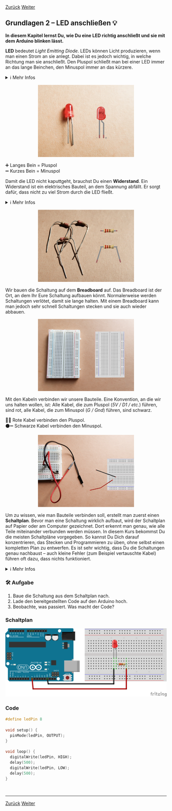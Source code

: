 <link rel="stylesheet" href="assets/css/custom.css?v=2">

<div class="nav-container">
  <a href="Grundlagen1" class="button">Zurück</a>
  <a href="Grundlagen3" class="button">Weiter</a>
</div>

## Grundlagen 2 – LED anschließen 💡

**In diesem Kapitel lernst Du, wie Du eine LED richtig anschließt und sie mit dem Arduino blinken lässt.**

**LED** bedeutet *Light Emitting Diode*. LEDs können Licht produzieren, wenn man einen Strom an sie anlegt. Dabei ist es jedoch wichtig, in welche Richtung man sie anschließt. Den Pluspol schließt man bei einer LED immer an das lange Beinchen, den Minuspol immer an das kürzere.

<details>
<summary>ℹ️ Mehr Infos</summary>
<p>
LEDs bestehen aus einem speziellen Halbleitermaterial, das Strom nur in eine Richtung durchlässt. Fließt der Strom in dieser Richtung, regt er Elektronen an. Dabei wird Energie in Form von Licht frei. Deshalb muss man beim Anschließen auf die Polung achten: Das lange Bein ist der Pluspol (Anode), das kurze Bein der Minuspol (Kathode). Die erste praktische LED wurde 1962 von Nick Holonyak Jr. entwickelt. Anfangs leuchteten LEDs nur rot, später kamen grüne, gelbe und blaue Varianten hinzu. Heute sind LEDs in fast allen elektronischen Geräten zu finden, weil sie sehr wenig Strom verbrauchen und extrem langlebig sind.
</p>
</details>

<p align="center">
  <img src="img/LED_plus_minus.jpg" width="300" class="rounded" alt="LED.">
</p>

<div class="merkbox">
➕ Langes Bein = Pluspol <br>
➖ Kurzes Bein = Minuspol
</div>

Damit die LED nicht kaputtgeht, brauchst Du einen **Widerstand**. Ein Widerstand ist ein elektrisches Bauteil, an dem Spannung abfällt. Er sorgt dafür, dass nicht zu viel Strom durch die LED fließt.

<details>
<summary>ℹ️ Mehr Infos</summary>
<p>
Ein Widerstand ist ein Bauteil, das den Stromfluss begrenzt. Man kann sich das vorstellen wie eine enge Stelle in einem Wasserschlauch: Der Strom wird „gebremst“. Jede LED verträgt nur eine bestimmte Stromstärke, sonst wird sie zu heiß und geht kaputt. Deshalb setzen wir den Widerstand in Serie mit der LED. Je größer der Widerstandswert (in Ohm), desto weniger Strom kann fließen. Gleichzeitig fällt an einem Widerstand ein Teil der Spannung ab – das bedeutet, dass hinter dem Widerstand weniger Spannung bei der LED ankommt. So kann man sicherstellen, dass die LED genau richtig leuchtet, ohne Schaden zu nehmen.
</p>
</details>

<p align="center">
  <img src="img/widerstand.jpg" width="300" class="rounded" alt="Widerstand.">
</p>

Wir bauen die Schaltung auf dem **Breadboard** auf. Das Breadboard ist der Ort, an dem Ihr Eure Schaltung aufbauen könnt. Normalerweise werden Schaltungen verlötet, damit sie lange halten. Mit einem Breadboard kann man jedoch sehr schnell Schaltungen stecken und sie auch wieder abbauen.

<p align="center">
  <img src="img/breadboard.jpg" width="300" class="rounded" alt="Breadboard.">
</p>

Mit den Kabeln verbinden wir unsere Bauteile. Eine Konvention, an die wir uns halten wollen, ist: Alle Kabel, die zum Pluspol (*5V / D1 / etc.*) führen, sind rot, alle Kabel, die zum Minuspol (*G / Gnd*) führen, sind schwarz.

<div class="merkbox">
🔴➕ Rote Kabel verbinden den Pluspol.<br>
⚫➖ Schwarze Kabel verbinden den Minuspol.
</div>

<p align="center">
  <img src="img/kabel_plus_minus.jpg" width="300" class="rounded" alt="Kabel.">
</p>

Um zu wissen, wie man Bauteile verbinden soll, erstellt man zuerst einen **Schaltplan**. Bevor man eine Schaltung wirklich aufbaut, wird der Schaltplan auf Papier oder am Computer gezeichnet. Dort erkennt man genau, wie alle Teile miteinander verbunden werden müssen. In diesem Kurs bekommst Du die meisten Schaltpläne vorgegeben. So kannst Du Dich darauf konzentrieren, das Stecken und Programmieren zu üben, ohne selbst einen kompletten Plan zu entwerfen. Es ist sehr wichtig, dass Du die Schaltungen genau nachbaust – auch kleine Fehler (zum Beispiel vertauschte Kabel) führen oft dazu, dass nichts funktioniert.

<details>
<summary>ℹ️ Mehr Infos</summary>
<p>
Ein Schaltplan ist wie eine <strong>Landkarte für Elektronik</strong>. Er zeigt genau, welche Bauteile verwendet werden – zum Beispiel LEDs, Widerstände oder Taster – und wie diese miteinander verbunden sind. Außerdem erkennt man im Schaltplan, welche Anschlüsse an Plus oder Minus angeschlossen werden und welche Pins des Arduino genutzt werden. Meistens verwendet man für Bauteile bestimmte Symbole: Eine LED wird oft als Kreis mit kleinen Zacken dargestellt, ein Widerstand als Zickzack-Linie und Kabelverbindungen als einfache Striche mit Punkten an den Verknüpfungen. In professionellen Projekten werden Schaltpläne vor dem Aufbau sehr sorgfältig geprüft, damit nichts falsch angeschlossen wird oder Bauteile kaputtgehen. Ein guter Schaltplan hilft also, Fehler zu vermeiden und die Schaltung sicher und richtig aufzubauen.
</p>
</details>

<div class="aufgabe">
<h3>🛠️ Aufgabe</h3>
<ol>
  <li>Baue die Schaltung aus dem Schaltplan nach.</li>
  <li>Lade den bereitgestellten Code auf den Arduino hoch.</li>
  <li>Beobachte, was passiert. Was macht der Code?</li>
</ol>
</div>

### Schaltplan

<div class="schaltplan-box">
  <img src="img/Schaltung_g2_uno.png" alt="Schaltplan LED">
</div>

### Code

```cpp
#define ledPin 8 

void setup() {
  pinMode(ledPin, OUTPUT);
}

void loop() {
  digitalWrite(ledPin, HIGH);
  delay(500);
  digitalWrite(ledPin, LOW);
  delay(500);
}
```

<p class="spacing-1">&nbsp;</p>

---

<div class="nav-container">
  <a href="Grundlagen1" class="button">Zurück</a>
  <a href="Grundlagen3" class="button">Weiter</a>
</div>
